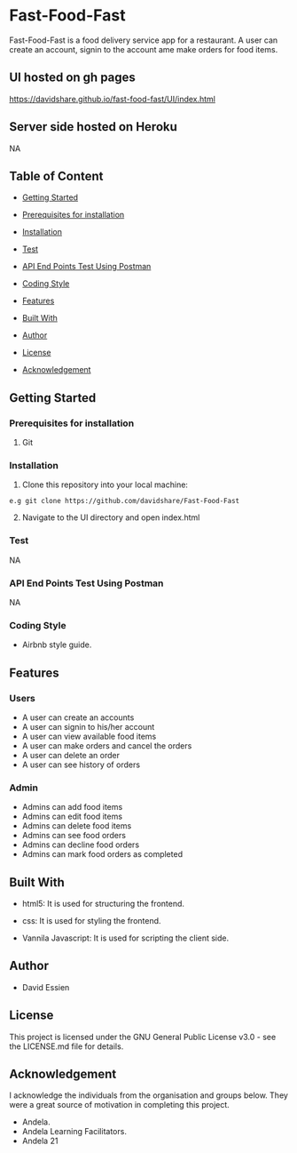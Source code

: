 # Fast-Food-Fast

Fast-Food-Fast is a food delivery service app for a restaurant. A user can create an account, signin to the account ame make orders for food items.

## UI hosted on gh pages
https://davidshare.github.io/fast-food-fast/UI/index.html

## Server side hosted on Heroku
NA

## Table of Content
 * [Getting Started](#getting-started)

 * [Prerequisites for installation](#Prerequisites)
 
 * [Installation](#installation)

 * [Test](#test)
 
 * [ API End Points Test Using Postman](#api-end-points)

 * [Coding Style](#coding-style)
 
 * [Features](#features)
 
 * [Built With](#built-with)
 
 * [Author](#author)

 * [License](#lincense)

 * [Acknowledgement](#acknowledgement)

## Getting Started


### Prerequisites for installation
1. Git


### Installation
1. Clone this repository into your local machine:
```
e.g git clone https://github.com/davidshare/Fast-Food-Fast
```
2. Navigate to the UI directory and open index.html

### Test
NA

### API End Points Test Using Postman

NA

### Coding Style
* Airbnb style guide. 

## Features

### Users
 * A user can create an accounts
 * A user can signin to his/her account
 * A user can view available food items
 * A user can make orders and cancel the orders
 * A user can delete an order
 * A user can see history of orders

 ### Admin
 * Admins can add food items
 * Admins can edit food items
 * Admins can delete food items
 * Admins can see food orders
 * Admins can decline food orders
 * Admins can mark food orders as completed
 

## Built With

* html5: It is used for structuring the frontend.

* css: It is used for styling the frontend.

* Vannila Javascript: It is used for scripting the client side.


## Author
* David Essien

## License
This project is licensed under the GNU General Public License v3.0 - see the LICENSE.md file for details.

## Acknowledgement
I acknowledge the individuals from the organisation and groups below. They were a great source of motivation in completing this project.
* Andela.
* Andela Learning Facilitators.
* Andela 21
